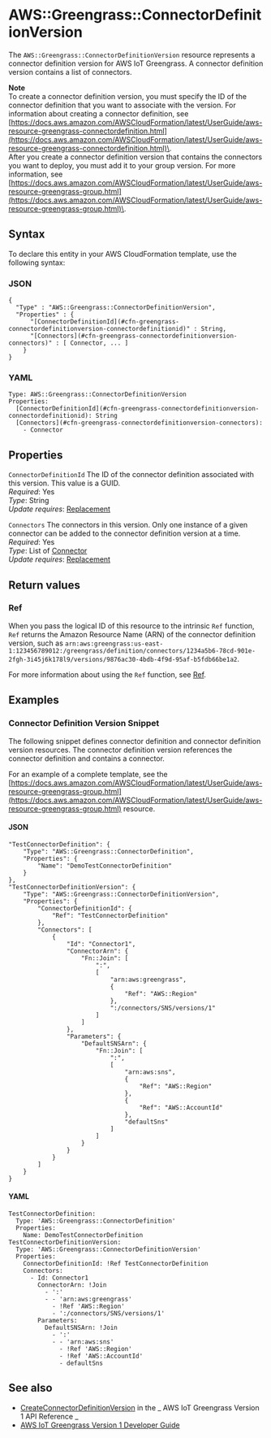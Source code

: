 # AWS::Greengrass::ConnectorDefinitionVersion<a name="aws-resource-greengrass-connectordefinitionversion"></a>

The `AWS::Greengrass::ConnectorDefinitionVersion` resource represents a connector definition version for AWS IoT Greengrass\. A connector definition version contains a list of connectors\.

**Note**  
To create a connector definition version, you must specify the ID of the connector definition that you want to associate with the version\. For information about creating a connector definition, see [https://docs.aws.amazon.com/AWSCloudFormation/latest/UserGuide/aws-resource-greengrass-connectordefinition.html](https://docs.aws.amazon.com/AWSCloudFormation/latest/UserGuide/aws-resource-greengrass-connectordefinition.html)\.  
After you create a connector definition version that contains the connectors you want to deploy, you must add it to your group version\. For more information, see [https://docs.aws.amazon.com/AWSCloudFormation/latest/UserGuide/aws-resource-greengrass-group.html](https://docs.aws.amazon.com/AWSCloudFormation/latest/UserGuide/aws-resource-greengrass-group.html)\.

## Syntax<a name="aws-resource-greengrass-connectordefinitionversion-syntax"></a>

To declare this entity in your AWS CloudFormation template, use the following syntax:

### JSON<a name="aws-resource-greengrass-connectordefinitionversion-syntax.json"></a>

```
{
  "Type" : "AWS::Greengrass::ConnectorDefinitionVersion",
  "Properties" : {
      "[ConnectorDefinitionId](#cfn-greengrass-connectordefinitionversion-connectordefinitionid)" : String,
      "[Connectors](#cfn-greengrass-connectordefinitionversion-connectors)" : [ Connector, ... ]
    }
}
```

### YAML<a name="aws-resource-greengrass-connectordefinitionversion-syntax.yaml"></a>

```
Type: AWS::Greengrass::ConnectorDefinitionVersion
Properties:
  [ConnectorDefinitionId](#cfn-greengrass-connectordefinitionversion-connectordefinitionid): String
  [Connectors](#cfn-greengrass-connectordefinitionversion-connectors):
    - Connector
```

## Properties<a name="aws-resource-greengrass-connectordefinitionversion-properties"></a>

`ConnectorDefinitionId` <a name="cfn-greengrass-connectordefinitionversion-connectordefinitionid"></a>
The ID of the connector definition associated with this version\. This value is a GUID\.  
_Required_: Yes  
_Type_: String  
_Update requires_: [Replacement](https://docs.aws.amazon.com/AWSCloudFormation/latest/UserGuide/using-cfn-updating-stacks-update-behaviors.html#update-replacement)

`Connectors` <a name="cfn-greengrass-connectordefinitionversion-connectors"></a>
The connectors in this version\. Only one instance of a given connector can be added to the connector definition version at a time\.  
_Required_: Yes  
_Type_: List of [Connector](aws-properties-greengrass-connectordefinitionversion-connector.md)  
_Update requires_: [Replacement](https://docs.aws.amazon.com/AWSCloudFormation/latest/UserGuide/using-cfn-updating-stacks-update-behaviors.html#update-replacement)

## Return values<a name="aws-resource-greengrass-connectordefinitionversion-return-values"></a>

### Ref<a name="aws-resource-greengrass-connectordefinitionversion-return-values-ref"></a>

When you pass the logical ID of this resource to the intrinsic `Ref` function, `Ref` returns the Amazon Resource Name \(ARN\) of the connector definition version, such as `arn:aws:greengrass:us-east-1:123456789012:/greengrass/definition/connectors/1234a5b6-78cd-901e-2fgh-3i45j6k178l9/versions/9876ac30-4bdb-4f9d-95af-b5fdb66be1a2`\.

For more information about using the `Ref` function, see [Ref](https://docs.aws.amazon.com/AWSCloudFormation/latest/UserGuide/intrinsic-function-reference-ref.html)\.

## Examples<a name="aws-resource-greengrass-connectordefinitionversion--examples"></a>

### Connector Definition Version Snippet<a name="aws-resource-greengrass-connectordefinitionversion--examples--Connector_Definition_Version_Snippet"></a>

The following snippet defines connector definition and connector definition version resources\. The connector definition version references the connector definition and contains a connector\.

For an example of a complete template, see the [https://docs.aws.amazon.com/AWSCloudFormation/latest/UserGuide/aws-resource-greengrass-group.html](https://docs.aws.amazon.com/AWSCloudFormation/latest/UserGuide/aws-resource-greengrass-group.html) resource\.

#### JSON<a name="aws-resource-greengrass-connectordefinitionversion--examples--Connector_Definition_Version_Snippet--json"></a>

```
"TestConnectorDefinition": {
    "Type": "AWS::Greengrass::ConnectorDefinition",
    "Properties": {
        "Name": "DemoTestConnectorDefinition"
    }
},
"TestConnectorDefinitionVersion": {
    "Type": "AWS::Greengrass::ConnectorDefinitionVersion",
    "Properties": {
        "ConnectorDefinitionId": {
            "Ref": "TestConnectorDefinition"
        },
        "Connectors": [
            {
                "Id": "Connector1",
                "ConnectorArn": {
                    "Fn::Join": [
                        ":",
                        [
                            "arn:aws:greengrass",
                            {
                                "Ref": "AWS::Region"
                            },
                            ":/connectors/SNS/versions/1"
                        ]
                    ]
                },
                "Parameters": {
                    "DefaultSNSArn": {
                        "Fn::Join": [
                            ":",
                            [
                                "arn:aws:sns",
                                {
                                    "Ref": "AWS::Region"
                                },
                                {
                                    "Ref": "AWS::AccountId"
                                },
                                "defaultSns"
                            ]
                        ]
                    }
                }
            }
        ]
    }
}
```

#### YAML<a name="aws-resource-greengrass-connectordefinitionversion--examples--Connector_Definition_Version_Snippet--yaml"></a>

```
TestConnectorDefinition:
  Type: 'AWS::Greengrass::ConnectorDefinition'
  Properties:
    Name: DemoTestConnectorDefinition
TestConnectorDefinitionVersion:
  Type: 'AWS::Greengrass::ConnectorDefinitionVersion'
  Properties:
    ConnectorDefinitionId: !Ref TestConnectorDefinition
    Connectors:
      - Id: Connector1
        ConnectorArn: !Join
          - ':'
          - - 'arn:aws:greengrass'
            - !Ref 'AWS::Region'
            - ':/connectors/SNS/versions/1'
        Parameters:
          DefaultSNSArn: !Join
            - ':'
            - - 'arn:aws:sns'
              - !Ref 'AWS::Region'
              - !Ref 'AWS::AccountId'
              - defaultSns
```

## See also<a name="aws-resource-greengrass-connectordefinitionversion--seealso"></a>

- [CreateConnectorDefinitionVersion](https://docs.aws.amazon.com/greengrass/latest/apireference/createconnectordefinitionversion-post.html) in the _ AWS IoT Greengrass Version 1 API Reference _
- [AWS IoT Greengrass Version 1 Developer Guide](https://docs.aws.amazon.com/greengrass/latest/developerguide/)
